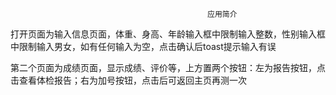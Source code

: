                                                 应用简介
打开页面为输入信息页面，体重、身高、年龄输入框中限制输入整数，性别输入框中限制输入男女，如有任何输入为空，点击确认后toast提示输入有误


第二个页面为成绩页面，显示成绩、评价等，上方置两个按钮：左为报告按钮，点击查看体检报告；右为加号按钮，点击后可返回主页再测一次
